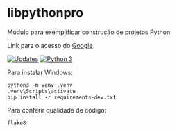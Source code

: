 # libpythonpro

Módulo para exemplificar construção de projetos Python

Link para o acesso do [Google](https://google.com.br)

[![Updates](https://pyup.io/repos/github/Tchucknoia/libpythonpro/shield.svg)](https://pyup.io/repos/github/Tchucknoia/libpythonpro/)
[![Python 3](https://pyup.io/repos/github/Tchucknoia/libpythonpro/python-3-shield.svg)](https://pyup.io/repos/github/Tchucknoia/libpythonpro/)

Para instalar Windows:
```console
python3 -m venv .venv
.venv\Scripts\activate
pip install -r requirements-dev.txt
```

Para conferir qualidade de código:
```console
flake8
```
